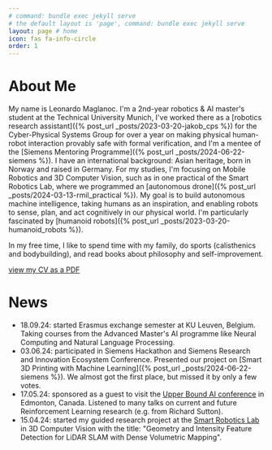 ```yaml
---
# command: bundle exec jekyll serve
# the default layout is 'page', command: bundle exec jekyll serve
layout: page # home
icon: fas fa-info-circle
order: 1
---
```




# About Me

My name is Leonardo Maglanoc. I'm a 2nd-year robotics & AI master's student at the Technical University Munich, I've worked there as a [robotics research assistant]({% post_url _posts/2023-03-20-jakob_cps %}) for the Cyber-Physical Systems Group for over a year on making physical human-robot interaction provably safe with formal verification, and I'm a mentee of the [Siemens Mentoring Programme]({% post_url _posts/2024-06-22-siemens %}). I have an international background: Asian heritage, born in Norway and raised in Germany. For my studies, I'm focusing on Mobile Robotics and 3D Computer Vision, such as in one practical of the Smart Robotics Lab, where we programmed an [autonomous drone]({% post_url _posts/2024-03-13-rmil_practical %}). My goal is to build autonomous machine intelligence, taking humans as an inspiration, and enabling robots to sense, plan, and act cognitively in our physical world. I'm particularly fascinated by [humanoid robots]({% post_url _posts/2023-03-20-humanoid_robots %}).

In my free time, I like to spend time with my family, do sports (calisthenics and bodybuilding),
and read books about philosophy and self-improvement.

[view my CV as a PDF]({{leomaglanoc.github.io}}/assets/leonardo_maglanoc_cv.pdf)

# News

- 18.09.24: started Erasmus exchange semester at KU Leuven, Belgium. Taking courses from the Advanced Master's AI programme like Neural Computing and Natural Language Processing. 
- 03.06.24: participated in Siemens Hackathon and Siemens Research and Innovation Ecosystem Conference. Presented our project on [Smart 3D Printing with Machine Learning]({% post_url _posts/2024-06-22-siemens %}). We almost got the first place, but missed it by only a few votes.
- 17.05.24: sponsored as a guest to visit the [Upper Bound AI conference](https://www.upperbound.ai/) in Edmonton, Canada. Listened to many talks on current and future Reinforcement Learning research (e.g. from Richard Sutton).
- 15.04.24: started my guided research project at the [Smart Robotics Lab](https://srl.cit.tum.de/) in 3D Computer Vision with the title: "Geometry and Intensity Feature Detection for LiDAR SLAM with Dense Volumetric Mapping".